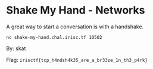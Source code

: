 # Shake My Hand - Networks

A great way to start a conversation is with a handshake.

`nc shake-my-hand.chal.irisc.tf 10502`

By: skat

Flag: `irisctf{tcp_h4ndsh4k35_are_a_br33ze_1n_th3_p4rk}`
